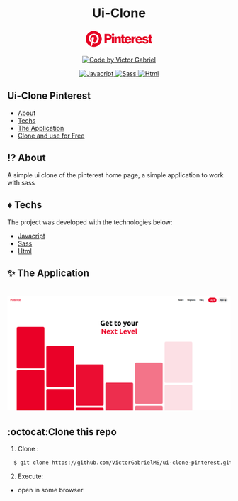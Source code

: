<h1 align="center">
    <span>Ui-Clone</span>
</h1>
<h3 align="center">
    <img alt="Logo" title="#logo" width="150px" src="github/pinterest_logo.png" >
</h3>

<p align="center">
   <a href="https://github.com/VictorGabrielMS">
    <img alt="Code by Victor Gabriel" src="https://img.shields.io/badge/code%20by-Victor Gabriel-%23E02041">
  </a>
</p>

<p align="center">
  <a href="https://developer.mozilla.org/pt-BR/docs/Web/JavaScript">
    <img alt="Javacript" src="https://img.shields.io/badge/Javacript-%23D1CB36">
  </a>
  <a href="https://sass-lang.com/">
    <img alt="Sass" src="https://img.shields.io/badge/Sass-%23CF649A">
  </a>
  <a href="https://developer.mozilla.org/pt-BR/docs/Web/HTML">
    <img alt="Html" src="https://img.shields.io/badge/Html-%23DD4B25">
  </a>
</p>

## Ui-Clone Pinterest

- [About](#about)
- [Techs](#techs)
- [The Application](#application)
- [Clone and use for Free](#clone)

<a id="about"></a>

## :interrobang: About

A simple ui clone of the pinterest home page, a simple application to work with sass

<a id="techs"></a>

## :diamonds: Techs

The project was developed with the technologies below:

- [Javacript](https://developer.mozilla.org/pt-BR/docs/Web/JavaScript)
- [Sass](https://sass-lang.com/)
- [Html](https://developer.mozilla.org/pt-BR/docs/Web/HTML)

<a id="application"></a>

## :sparkles: The Application

<h1 align="center">
    <img alt="home" src="github/page.png">
</h1>

<a id="clone"></a>

## :octocat:Clone this repo

1. Clone :

```sh
  $ git clone https://github.com/VictorGabrielMS/ui-clone-pinterest.git
```

2. Execute:

- open in some browser
